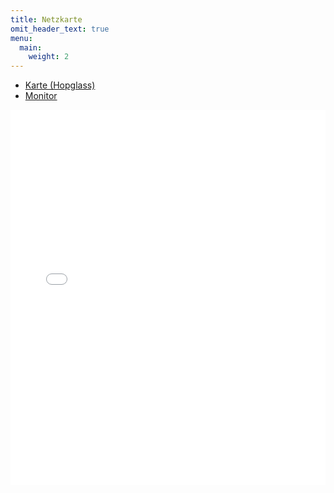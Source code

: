 ```yaml
---
title: Netzkarte
omit_header_text: true
menu:
  main:
    weight: 2
---
```


- [Karte (Hopglass)](https://hopglass.berlin.freifunk.net/)
- [Monitor](https://monitor.berlin.freifunk.net/cgp/)

<iframe id="map" src="//openwifimap.net/#map?bbox=52.449,13.1777,52.587,13.625" width="100%" style="min-width: 400px;" height="600px" frameborder="0"></iframe>